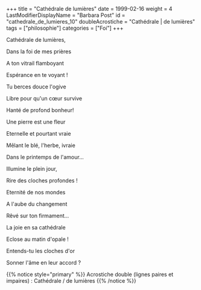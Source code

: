 +++
title = "Cathédrale de lumières"
date = 1999-02-16
weight = 4
LastModifierDisplayName = "Barbara Post"
id = "cathedrale_de_lumieres_10"
doubleAcrostiche = "Cathédrale | de lumières"
tags = ["philosophie"]
categories = ["Foi"]
+++

Cathédrale de lumières,

Dans la foi de mes prières

A ton vitrail flamboyant

Espérance en te voyant !

Tu berces douce l'ogive

Libre pour qu'un cœur survive

Hanté de profond bonheur!

Une pierre est une fleur

Eternelle et pourtant vraie

Mêlant le blé, l'herbe, ivraie

Dans le printemps de l'amour...

Illumine le plein jour,

Rire des cloches profondes !

Eternité de nos mondes

A l'aube du changement

Rêvé sur ton firmament...

La joie en sa cathédrale

Eclose au matin d'opale !

Entends-tu les cloches d'or

Sonner l'âme en leur accord ?

{{% notice style="primary" %}}
Acrostiche double (lignes paires et impaires) : Cathédrale / de lumières
{{% /notice %}}
